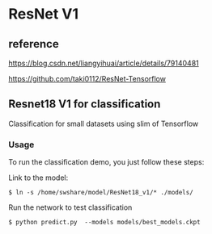 # ResNet V1

## reference
https://blog.csdn.net/liangyihuai/article/details/79140481 

https://github.com/taki0112/ResNet-Tensorflow

## Resnet18 V1 for classification

Classification for small datasets using slim of Tensorflow

### Usage

To run the classification demo, you just follow these steps:

Link to the model:

    $ ln -s /home/swshare/model/ResNet18_v1/* ./models/

Run the network to test classification

    $ python predict.py  --models models/best_models.ckpt 
